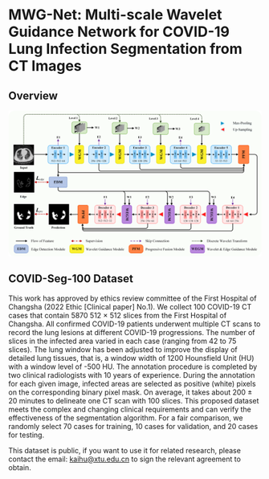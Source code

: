# MWG-Net: Multi-scale Wavelet Guidance Network for COVID-19 Lung Infection Segmentation from CT Images

## Overview
![](MWG-Net.png)

COVID-Seg-100 Dataset
----
This work has approved by ethics review committee of the First Hospital of Changsha  (2022 Ethic [Clinical paper] No.1). We collect 100 COVID-19 CT cases that contain 5870 512 × 512 slices from the First Hospital of Changsha. All confirmed COVID-19 patients underwent multiple CT scans to record the lung lesions at different COVID-19 progressions. The number of slices in the infected area varied in each case (ranging from 42 to 75 slices). The lung window has been adjusted to improve the display of detailed lung tissues, that is, a window width of 1200 Hounsfield Unit (HU) with a window level of -500 HU. The annotation procedure is completed by two clinical radiologists with 10 years of experience. During the annotation for each given image, infected areas are selected as positive (white) pixels on the corresponding binary pixel mask. On average, it takes about 200 ± 20 minutes to delineate one CT scan with 100 slices. This proposed dataset meets the complex and changing clinical requirements and can verify the effectiveness of the segmentation algorithm. For a fair comparison, we randomly select 70 cases for training, 10 cases for validation, and 20 cases for testing. 

This dataset is public, if you want to use it for related research, please contact the email: kaihu@xtu.edu.cn to sign the relevant agreement to obtain.

